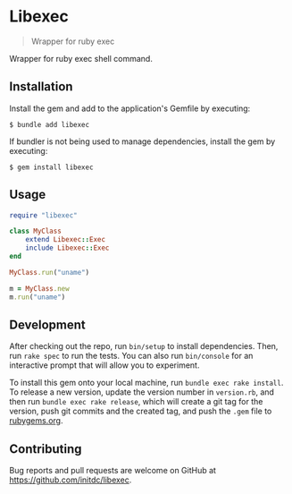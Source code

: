 # Libexec

> Wrapper for ruby exec

Wrapper for ruby exec shell command.

## Installation

Install the gem and add to the application's Gemfile by executing:

    $ bundle add libexec

If bundler is not being used to manage dependencies, install the gem by executing:

    $ gem install libexec

## Usage

```ruby
require "libexec"

class MyClass
    extend Libexec::Exec
    include Libexec::Exec
end

MyClass.run("uname")

m = MyClass.new
m.run("uname")
```

## Development

After checking out the repo, run `bin/setup` to install dependencies. Then, run `rake spec` to run the tests. You can also run `bin/console` for an interactive prompt that will allow you to experiment.

To install this gem onto your local machine, run `bundle exec rake install`. To release a new version, update the version number in `version.rb`, and then run `bundle exec rake release`, which will create a git tag for the version, push git commits and the created tag, and push the `.gem` file to [rubygems.org](https://rubygems.org).

## Contributing

Bug reports and pull requests are welcome on GitHub at https://github.com/initdc/libexec.

